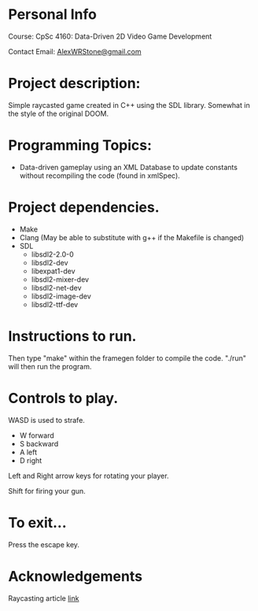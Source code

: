 # Personal Info
Course: CpSc 4160: Data-Driven 2D Video Game Development

Contact Email: AlexWRStone@gmail.com

# Project description: 
Simple raycasted game created in C++ using the SDL library.
Somewhat in the style of the original DOOM. 

# Programming Topics:
* Data-driven gameplay using an XML Database to update constants without recompiling the code (found in xmlSpec).

# Project dependencies.

* Make
* Clang (May be able to substitute with g++ if the Makefile is changed)
* SDL
	* libsdl2-2.0-0
	* libsdl2-dev  
	* libexpat1-dev
	* libsdl2-mixer-dev
	* libsdl2-net-dev
	* libsdl2-image-dev 
	* libsdl2-ttf-dev

# Instructions to run.

Then type "make" within the framegen folder to compile the code.
"./run" will then run the program.

# Controls to play.
WASD is used to strafe.
* W forward
* S backward
* A left
* D right

Left and Right arrow keys for rotating your player.

Shift for firing your gun.

# To exit...
Press the escape key.

# Acknowledgements

Raycasting article [link](lodev.org/cgtutor/index.html)
